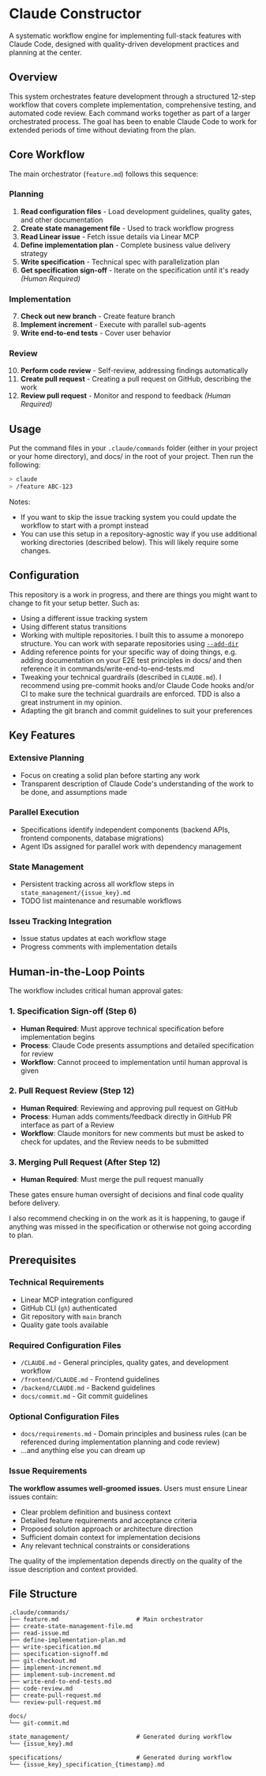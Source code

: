 # Claude Constructor

A systematic workflow engine for implementing full-stack features with Claude Code, designed with quality-driven development practices and planning at the center.

## Overview

This system orchestrates feature development through a structured 12-step workflow that covers complete implementation, comprehensive testing, and automated code review. Each command works together as part of a larger orchestrated process.
The goal has been to enable Claude Code to work for extended periods of time without deviating from the plan.

## Core Workflow

The main orchestrator (`feature.md`) follows this sequence:

### Planning
1. **Read configuration files** - Load development guidelines, quality gates, and other documentation
2. **Create state management file** - Used to track workflow progress
3. **Read Linear issue** - Fetch issue details via Linear MCP
4. **Define implementation plan** - Complete business value delivery strategy
5. **Write specification** - Technical spec with parallelization plan
6. **Get specification sign-off** - Iterate on the specification until it's ready *(Human Required)*

### Implementation
7. **Check out new branch** - Create feature branch
8. **Implement increment** - Execute with parallel sub-agents
9. **Write end-to-end tests** - Cover user behavior

### Review
10. **Perform code review** - Self-review, addressing findings automatically
11. **Create pull request** - Creating a pull request on GitHub, describing the work
12. **Review pull request** - Monitor and respond to feedback *(Human Required)*

## Usage

Put the command files in your `.claude/commands` folder (either in your project or your home directory), and docs/ in the root of your project.
Then run the following:

```bash
> claude
> /feature ABC-123
```

Notes: 
- If you want to skip the issue tracking system you could update the workflow to start with a prompt instead
- You can use this setup in a repository-agnostic way if you use additional working directories (described below). This will likely require some changes.

## Configuration

This repository is a work in progress, and there are things you might want to change to fit your setup better.
Such as:

- Using a different issue tracking system
- Using different status transitions
- Working with multiple repositories. I built this to assume a monorepo structure. You can work with separate repositories using [`--add-dir`](https://docs.anthropic.com/en/docs/claude-code/cli-reference)
- Adding reference points for your specific way of doing things, e.g. adding documentation on your E2E test principles in docs/ and then reference it in commands/write-end-to-end-tests.md
- Tweaking your technical guardrails (described in `CLAUDE.md`). I recommend using pre-commit hooks and/or Claude Code hooks and/or CI to make sure the technical guardrails are enforced. TDD is also a great instrument in my opinion.
- Adapting the git branch and commit guidelines to suit your preferences

## Key Features

### Extensive Planning
- Focus on creating a solid plan before starting any work
- Transparent description of Claude Code's understanding of the work to be done, and assumptions made

### Parallel Execution
- Specifications identify independent components (backend APIs, frontend components, database migrations)
- Agent IDs assigned for parallel work with dependency management

### State Management
- Persistent tracking across all workflow steps in `state_management/{issue_key}.md`
- TODO list maintenance and resumable workflows

### Isseu Tracking Integration
- Issue status updates at each workflow stage
- Progress comments with implementation details

## Human-in-the-Loop Points

The workflow includes critical human approval gates:

### 1. Specification Sign-off (Step 6)
- **Human Required**: Must approve technical specification before implementation begins
- **Process**: Claude Code presents assumptions and detailed specification for review
- **Workflow**: Cannot proceed to implementation until human approval is given

### 2. Pull Request Review (Step 12)
- **Human Required**: Reviewing and approving pull request on GitHub
- **Process**: Human adds comments/feedback directly in GitHub PR interface as part of a Review
- **Workflow**: Claude monitors for new comments but must be asked to check for updates, and the Review needs to be submitted

### 3. Merging Pull Request (After Step 12)
- **Human Required**: Must merge the pull request manually

These gates ensure human oversight of decisions and final code quality before delivery.

I also recommend checking in on the work as it is happening, to gauge if anything was missed in the specification or otherwise not going according to plan.

## Prerequisites

### Technical Requirements
- Linear MCP integration configured
- GitHub CLI (`gh`) authenticated
- Git repository with `main` branch
- Quality gate tools available

### Required Configuration Files
- `/CLAUDE.md` - General principles, quality gates, and development workflow
- `/frontend/CLAUDE.md` - Frontend guidelines
- `/backend/CLAUDE.md` - Backend guidelines
- `docs/commit.md` - Git commit guidelines

### Optional Configuration Files
- `docs/requirements.md` - Domain principles and business rules (can be referenced during implementation planning and code review)
- ...and anything else you can dream up

### Issue Requirements
**The workflow assumes well-groomed issues.** Users must ensure Linear issues contain:
- Clear problem definition and business context
- Detailed feature requirements and acceptance criteria
- Proposed solution approach or architecture direction
- Sufficient domain context for implementation decisions
- Any relevant technical constraints or considerations

The quality of the implementation depends directly on the quality of the issue description and context provided.

## File Structure

```
.claude/commands/
├── feature.md                      # Main orchestrator
├── create-state-management-file.md
├── read-issue.md
├── define-implementation-plan.md
├── write-specification.md
├── specification-signoff.md
├── git-checkout.md
├── implement-increment.md
├── implement-sub-increment.md
├── write-end-to-end-tests.md
├── code-review.md
├── create-pull-request.md
└── review-pull-request.md

docs/
└── git-commit.md

state_management/                   # Generated during workflow
└── {issue_key}.md

specifications/                     # Generated during workflow
└── {issue_key}_specification_{timestamp}.md
```
